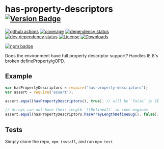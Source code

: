 # has-property-descriptors <sup>[![Version Badge][npm-version-svg]][package-url]</sup>

[![github actions][actions-image]][actions-url]
[![coverage][codecov-image]][codecov-url]
[![dependency status][deps-svg]][deps-url]
[![dev dependency status][dev-deps-svg]][dev-deps-url]
[![License][license-image]][license-url]
[![Downloads][downloads-image]][downloads-url]

[![npm badge][npm-badge-png]][package-url]

Does the environment have full property descriptor support? Handles IE 8's broken
defineProperty/gOPD.

## Example

```js
var hasPropertyDescriptors = require('has-property-descriptors');
var assert = require('assert');

assert.equal(hasPropertyDescriptors(), true); // will be `false` in IE 6-8, and ES5 engines

// Arrays can not have their length `[[Defined]]` in some engines
assert.equal(hasPropertyDescriptors.hasArrayLengthDefineBug(), false); // will be `true` in Firefox 4-22, and node v0.6
```

## Tests

Simply clone the repo, `npm install`, and run `npm test`

[package-url]: https://npmjs.org/package/has-property-descriptors

[npm-version-svg]: https://versionbadg.es/inspect-js/has-property-descriptors.svg

[deps-svg]: https://david-dm.org/inspect-js/has-property-descriptors.svg

[deps-url]: https://david-dm.org/inspect-js/has-property-descriptors

[dev-deps-svg]: https://david-dm.org/inspect-js/has-property-descriptors/dev-status.svg

[dev-deps-url]: https://david-dm.org/inspect-js/has-property-descriptors#info=devDependencies

[npm-badge-png]: https://nodei.co/npm/has-property-descriptors.png?downloads=true&stars=true

[license-image]: https://img.shields.io/npm/l/has-property-descriptors.svg

[license-url]: LICENSE

[downloads-image]: https://img.shields.io/npm/dm/has-property-descriptors.svg

[downloads-url]: https://npm-stat.com/charts.html?package=has-property-descriptors

[codecov-image]: https://codecov.io/gh/inspect-js/has-property-descriptors/branch/main/graphs/badge.svg

[codecov-url]: https://app.codecov.io/gh/inspect-js/has-property-descriptors/

[actions-image]: https://img.shields.io/endpoint?url=https://github-actions-badge-u3jn4tfpocch.runkit.sh/inspect-js/has-property-descriptors

[actions-url]: https://github.com/inspect-js/has-property-descriptors/actions
